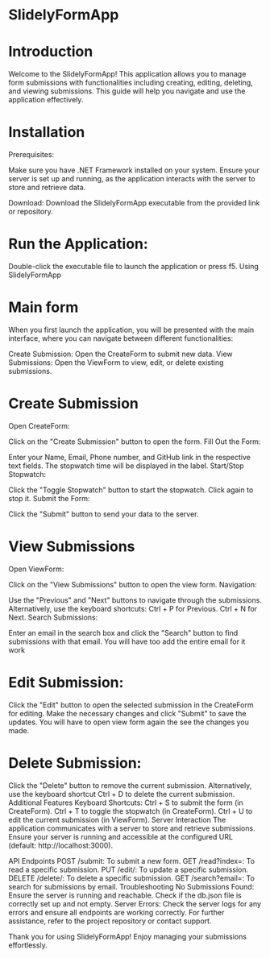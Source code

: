 # SlidelyFormApp

# Introduction

Welcome to the SlidelyFormApp! This application allows you to manage form submissions with functionalities including creating, editing, deleting, and viewing submissions. This guide will help you navigate and use the application effectively.

# Installation

  Prerequisites:
  
  Make sure you have .NET Framework installed on your system.
  Ensure your server is set up and running, as the application interacts with the server to store and retrieve data.
  
  Download:
  Download the SlidelyFormApp executable from the provided link or repository.
  
# Run the Application:

Double-click the executable file to launch the application or press f5.
Using SlidelyFormApp
# Main form
When you first launch the application, you will be presented with the main interface, where you can navigate between different functionalities:

Create Submission: Open the CreateForm to submit new data.
View Submissions: Open the ViewForm to view, edit, or delete existing submissions.

# Create Submission
Open CreateForm:

Click on the "Create Submission" button to open the form.
Fill Out the Form:

Enter your Name, Email, Phone number, and GitHub link in the respective text fields.
The stopwatch time will be displayed in the label.
Start/Stop Stopwatch:

Click the "Toggle Stopwatch" button to start the stopwatch. Click again to stop it.
Submit the Form:

Click the "Submit" button to send your data to the server.

# View Submissions
Open ViewForm:

Click on the "View Submissions" button to open the view form.
Navigation:

Use the "Previous" and "Next" buttons to navigate through the submissions.
Alternatively, use the keyboard shortcuts:
Ctrl + P for Previous.
Ctrl + N for Next.
Search Submissions:

Enter an email in the search box and click the "Search" button to find submissions with that email. You will have too add the entire email for it work

# Edit Submission:

Click the "Edit" button to open the selected submission in the CreateForm for editing.
Make the necessary changes and click "Submit" to save the updates.
You will have to open view form again the see the changes you made.

# Delete Submission:

Click the "Delete" button to remove the current submission.
Alternatively, use the keyboard shortcut Ctrl + D to delete the current submission.
Additional Features
Keyboard Shortcuts:
Ctrl + S to submit the form (in CreateForm).
Ctrl + T to toggle the stopwatch (in CreateForm).
Ctrl + U to edit the current submission (in ViewForm).
Server Interaction
The application communicates with a server to store and retrieve submissions. Ensure your server is running and accessible at the configured URL (default: http://localhost:3000).

API Endpoints
POST /submit: To submit a new form.
GET /read?index=<index>: To read a specific submission.
PUT /edit/<index>: To update a specific submission.
DELETE /delete/<index>: To delete a specific submission.
GET /search?email=<email>: To search for submissions by email.
Troubleshooting
No Submissions Found: Ensure the server is running and reachable. Check if the db.json file is correctly set up and not empty.
Server Errors: Check the server logs for any errors and ensure all endpoints are working correctly.
For further assistance, refer to the project repository or contact support.

Thank you for using SlidelyFormApp! Enjoy managing your submissions effortlessly.






